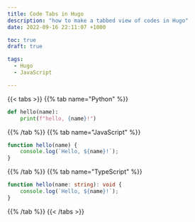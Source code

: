 ```yaml
---
title: Code Tabs in Hugo
description: "how to make a tabbed view of codes in Hugo"
date: 2022-09-16 22:11:07 +1000

toc: true
draft: true

tags:
  - Hugo
  - JavaScript

---
```




{{< tabs >}}
{{% tab name="Python" %}}
```python {path="/lib/hello.py"}
def hello(name):
    print(f"hello, {name}!")
```
{{% /tab %}}
{{% tab name="JavaScript" %}}
```javascript {path="/lib/hello.js"}
function hello(name) {
    console.log(`Hello, ${name}!`);
}
```
{{% /tab %}}
{{% tab name="TypeScript" %}}
```typescript {path="/lib/hello.ts"}
function hello(name: string): void {
    console.log(`Hello, ${name}!`);
}
```
{{% /tab %}}
{{< /tabs >}}